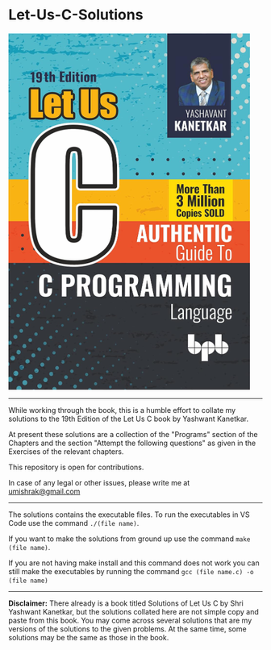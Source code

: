 # Let-Us-C-Solutions

![alt text](<Let Us C 19th Edition.png>)

---

While working through the book, this is a humble effort to collate my solutions to the 19th Edition of the Let Us C book by Yashwant Kanetkar.

At present these solutions are a collection of the "Programs" section of the Chapters and the section "Attempt the following questions" as given in the Exercises of the relevant chapters.

This repository is open for contributions.

In case of any legal or other issues, please write me at umishrak@gmail.com

---

The solutions contains the executable files. To run the executables in VS Code use the command `./(file name)`.

If you want to make the solutions from ground up use the command `make (file name)`.

If you are not having make install and this command does not work you can still make the executables by running the command
`gcc (file name.c) -o (file name)`

---

**Disclaimer:** There already is a book titled Solutions of Let Us C by Shri Yashwant Kanetkar, but the solutions collated here are not simple copy and paste from this book. You may come across several solutions that are my versions of the solutions to the given problems. At the same time, some solutions may be the same as those in the book.